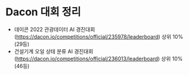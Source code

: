 # Dacon 대회 정리

- 데이콘 2022 관광데이터 AI 경진대회 (https://dacon.io/competitions/official/235978/leaderboard) 상위 10% (29등)
- 건설기계 오일 상태 분류 AI 경진대회 (https://dacon.io/competitions/official/236013/leaderboard) 상위 10% (46등)
